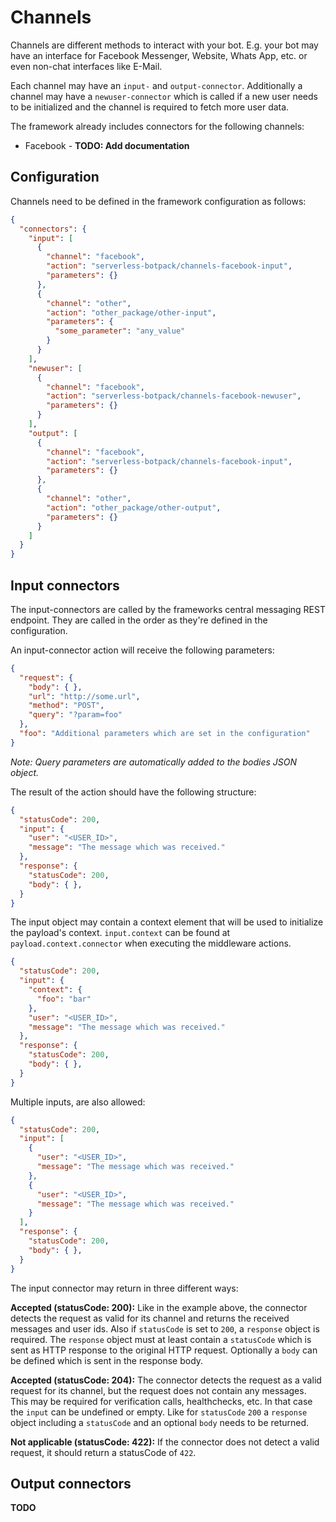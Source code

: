 # Channels

Channels are different methods to interact with your bot. E.g. your bot may have an interface for Facebook Messenger, Website, Whats App, etc. or even non-chat interfaces like E-Mail.

Each channel may have an `input-` and `output-connector`. Additionally a channel may have a `newuser-connector` which is called if a new user needs to be initialized and the channel is required to fetch more user data.

The framework already includes connectors for the following channels:

* Facebook - **TODO: Add documentation**

## Configuration

Channels need to be defined in the framework configuration as follows:

```json
{
  "connectors": {
    "input": [
      {
        "channel": "facebook",
        "action": "serverless-botpack/channels-facebook-input",
        "parameters": {}
      },
      {
        "channel": "other",
        "action": "other_package/other-input",
        "parameters": {
          "some_parameter": "any_value"
        }
      }
    ],
    "newuser": [
      {
        "channel": "facebook",
        "action": "serverless-botpack/channels-facebook-newuser",
        "parameters": {}
      }
    ],
    "output": [
      {
        "channel": "facebook",
        "action": "serverless-botpack/channels-facebook-input",
        "parameters": {}
      },
      {
        "channel": "other",
        "action": "other_package/other-output",
        "parameters": {}
      }
    ]
  }
}
```

## Input connectors

The input-connectors are called by the frameworks central messaging REST endpoint. They are called in the order as they're defined in the configuration.

An input-connector action will receive the following parameters:

```json
{
  "request": {
    "body": { },
    "url": "http://some.url",
    "method": "POST",
    "query": "?param=foo"
  },
  "foo": "Additional parameters which are set in the configuration"
}
```

*Note: Query parameters are automatically added to the bodies JSON object.*

The result of the action should have the following structure:

```json
{
  "statusCode": 200,
  "input": {
    "user": "<USER_ID>",
    "message": "The message which was received."
  },
  "response": {
    "statusCode": 200,
    "body": { },
  }
}
```

The input object may contain a context element that will be used to initialize the payload's context. `input.context` can be found at `payload.context.connector` when executing the middleware actions.

```json
{
  "statusCode": 200,
  "input": {
    "context": {
      "foo": "bar"
    },
    "user": "<USER_ID>",
    "message": "The message which was received."
  },
  "response": {
    "statusCode": 200,
    "body": { },
  }
}
```

Multiple inputs, are also allowed:

```json
{
  "statusCode": 200,
  "input": [
    {
      "user": "<USER_ID>",
      "message": "The message which was received."
    },
    {
      "user": "<USER_ID>",
      "message": "The message which was received."
    }
  ],
  "response": {
    "statusCode": 200,
    "body": { },
  }
}
```

The input connector may return in three different ways:

**Accepted (statusCode: 200):** Like in the example above, the connector detects the request as valid for its channel and returns the received messages and user ids. Also if `statusCode` is set to `200`, a `response` object is required. The `response` object must at least contain a `statusCode` which is sent as HTTP response to the original HTTP request. Optionally a `body` can be defined which is sent in the response body.

**Accepted (statusCode: 204):** The connector detects the request as a valid request for its channel, but the request does not contain any messages. This may be required for verification calls, healthchecks, etc. In that case the `input` can be undefined or empty. Like for `statusCode` `200` a `response` object including a `statusCode` and an optional `body` needs to be returned.

**Not applicable (statusCode: 422):** If the connector does not detect a valid request, it should return a statusCode of `422`.

## Output connectors

**TODO**